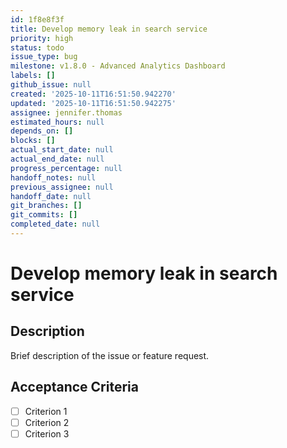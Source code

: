 ```yaml
---
id: 1f8e8f3f
title: Develop memory leak in search service
priority: high
status: todo
issue_type: bug
milestone: v1.8.0 - Advanced Analytics Dashboard
labels: []
github_issue: null
created: '2025-10-11T16:51:50.942270'
updated: '2025-10-11T16:51:50.942275'
assignee: jennifer.thomas
estimated_hours: null
depends_on: []
blocks: []
actual_start_date: null
actual_end_date: null
progress_percentage: null
handoff_notes: null
previous_assignee: null
handoff_date: null
git_branches: []
git_commits: []
completed_date: null
---
```


# Develop memory leak in search service

## Description

Brief description of the issue or feature request.

## Acceptance Criteria

- [ ] Criterion 1
- [ ] Criterion 2
- [ ] Criterion 3
